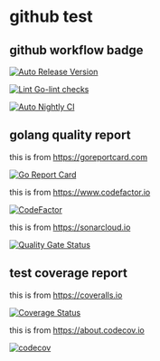 # github test


## github workflow badge

[![Auto Release Version](https://github.com/weizhoublue/github-action-test/actions/workflows/auto-release.yaml/badge.svg)](https://github.com/weizhoublue/github-action-test/actions/workflows/auto-release.yaml)

[![Lint Go-lint checks](https://github.com/spidernet-io/spiderpool/actions/workflows/lint-golang.yaml/badge.svg)](https://github.com/spidernet-io/spiderpool/actions/workflows/lint-golang.yaml)

[![Auto Nightly CI](https://github.com/weizhoublue/github-action-test/actions/workflows/auto-nightly-ci.yaml/badge.svg)](https://github.com/weizhoublue/github-action-test/actions/workflows/auto-nightly-ci.yaml)

## golang quality report

this is from <https://goreportcard.com>

[![Go Report Card](https://goreportcard.com/badge/github.com/weizhoublue/github-action-test)](https://goreportcard.com/report/github.com/weizhoublue/github-action-test)

this is from <https://www.codefactor.io>

[![CodeFactor](https://www.codefactor.io/repository/github/weizhoublue/github-action-test/badge)](https://www.codefactor.io/repository/github/weizhoublue/github-action-test)

this is from <https://sonarcloud.io>

[![Quality Gate Status](https://sonarcloud.io/api/project_badges/measure?project=weizhoublue_github-action-test&metric=alert_status)](https://sonarcloud.io/summary/new_code?id=weizhoublue_github-action-test)

## test coverage report

this is from <https://coveralls.io> 

[![Coverage Status](https://coveralls.io/repos/github/weizhoublue/github-action-test/badge.svg?branch=main)](https://coveralls.io/github/weizhoublue/github-action-test?branch=main)

this is from <https://about.codecov.io>

[![codecov](https://codecov.io/gh/weizhoublue/github-action-test/branch/main/graph/badge.svg?token=Y50HD9H1EA)](https://codecov.io/gh/weizhoublue/github-action-test)



